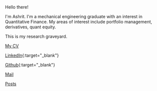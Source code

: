 

Hello there!

I'm Ashrit. I'm a mechanical engineering graduate with an interest in Quantitative Finance. My areas of interest include portfolio management, derivatives, quant equity.

This is my research graveyard. 


[My CV](CV_AshritKasshyap.md)

[LinkedIn](https://www.linkedin.com/in/ashritkasshyap/){:target="_blank"}

[Github](https://github.com/Ashrit-K){:target="_blank"}

[Mail](mailto:ashritkasshyap@gmail.com)



[Posts](./posts.md)